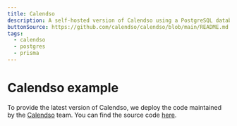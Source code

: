 ```yaml
---
title: Calendso
description: A self-hosted version of Calendso using a PostgreSQL database
buttonSource: https://github.com/calendso/calendso/blob/main/README.md
tags:
  - calendso
  - postgres
  - prisma
---
```


# Calendso example

To provide the latest version of Calendso, we deploy the code maintained by the [Calendso](https://calendso.com/) team. You can find the source code [here](https://github.com/calendso/calendso).
